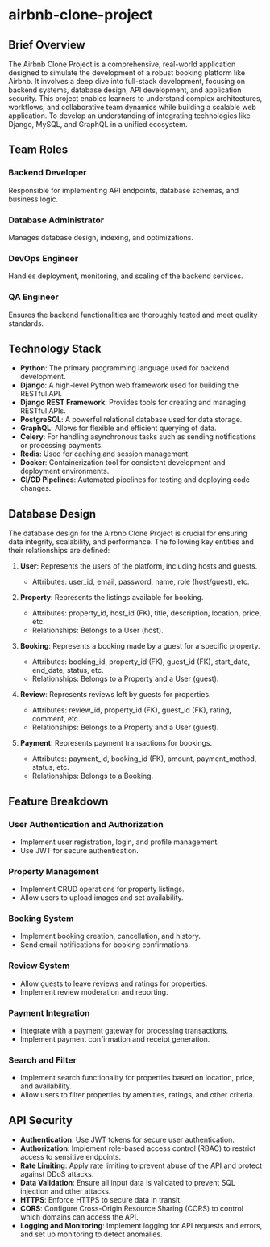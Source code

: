 # airbnb-clone-project

## Brief Overview

The Airbnb Clone Project is a comprehensive, real-world application designed to simulate the development of a robust booking platform like Airbnb. It involves a deep dive into full-stack development, focusing on backend systems, database design, API development, and application security. This project enables learners to understand complex architectures, workflows, and collaborative team dynamics while building a scalable web application. To develop an understanding of integrating technologies like Django, MySQL, and GraphQL in a unified ecosystem.

## Team Roles

### Backend Developer

Responsible for implementing API endpoints, database schemas, and business logic.

### Database Administrator

Manages database design, indexing, and optimizations.

### DevOps Engineer

Handles deployment, monitoring, and scaling of the backend services.

### QA Engineer

Ensures the backend functionalities are thoroughly tested and meet quality standards.

## Technology Stack

- **Python**: The primary programming language used for backend development.
- **Django**: A high-level Python web framework used for building the RESTful API.
- **Django REST Framework**: Provides tools for creating and managing RESTful APIs.
- **PostgreSQL**: A powerful relational database used for data storage.
- **GraphQL**: Allows for flexible and efficient querying of data.
- **Celery**: For handling asynchronous tasks such as sending notifications or processing payments.
- **Redis**: Used for caching and session management.
- **Docker**: Containerization tool for consistent development and deployment environments.
- **CI/CD Pipelines**: Automated pipelines for testing and deploying code changes.

## Database Design

The database design for the Airbnb Clone Project is crucial for ensuring data integrity, scalability, and performance. The following key entities and their relationships are defined:

1. **User**: Represents the users of the platform, including hosts and guests.
   - Attributes: user_id, email, password, name, role (host/guest), etc.

2. **Property**: Represents the listings available for booking.
   - Attributes: property_id, host_id (FK), title, description, location, price, etc.
   - Relationships: Belongs to a User (host).

3. **Booking**: Represents a booking made by a guest for a specific property.
   - Attributes: booking_id, property_id (FK), guest_id (FK), start_date, end_date, status, etc.
   - Relationships: Belongs to a Property and a User (guest).

4. **Review**: Represents reviews left by guests for properties.
   - Attributes: review_id, property_id (FK), guest_id (FK), rating, comment, etc.
   - Relationships: Belongs to a Property and a User (guest).

5. **Payment**: Represents payment transactions for bookings.
   - Attributes: payment_id, booking_id (FK), amount, payment_method, status, etc.
   - Relationships: Belongs to a Booking.

## Feature Breakdown

### User Authentication and Authorization

- Implement user registration, login, and profile management.
- Use JWT for secure authentication.

### Property Management

- Implement CRUD operations for property listings.
- Allow users to upload images and set availability.

### Booking System

- Implement booking creation, cancellation, and history.
- Send email notifications for booking confirmations.

### Review System

- Allow guests to leave reviews and ratings for properties.
- Implement review moderation and reporting.

### Payment Integration

- Integrate with a payment gateway for processing transactions.
- Implement payment confirmation and receipt generation.

### Search and Filter

- Implement search functionality for properties based on location, price, and availability.
- Allow users to filter properties by amenities, ratings, and other criteria.

## API Security

- **Authentication**: Use JWT tokens for secure user authentication.
- **Authorization**: Implement role-based access control (RBAC) to restrict access to sensitive endpoints.
- **Rate Limiting**: Apply rate limiting to prevent abuse of the API and protect against DDoS attacks.
- **Data Validation**: Ensure all input data is validated to prevent SQL injection and other attacks.
- **HTTPS**: Enforce HTTPS to secure data in transit.
- **CORS**: Configure Cross-Origin Resource Sharing (CORS) to control which domains can access the API.
- **Logging and Monitoring**: Implement logging for API requests and errors, and set up monitoring to detect anomalies.
